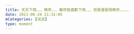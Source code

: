```yaml
---
title: 天天下雨、、、無奈、、、雖然我喜歡下雨、、、但是還是很無奈、、、、、
date: 2011-06-24 21:31:05
mCategories: [说说]
type: moment
---
```


